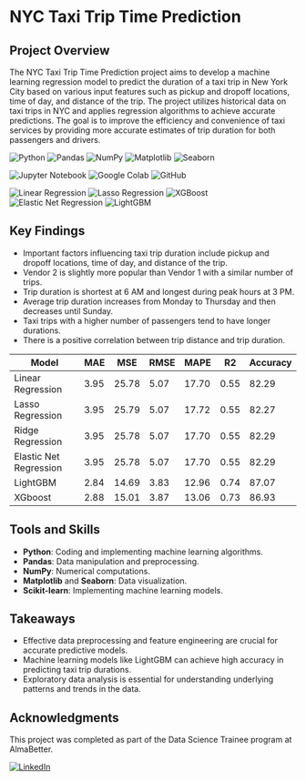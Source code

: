 # NYC Taxi Trip Time Prediction

## Project Overview

The NYC Taxi Trip Time Prediction project aims to develop a machine learning regression model to predict the duration of a taxi trip in New York City based on various input features such as pickup and dropoff locations, time of day, and distance of the trip. The project utilizes historical data on taxi trips in NYC and applies regression algorithms to achieve accurate predictions. The goal is to improve the efficiency and convenience of taxi services by providing more accurate estimates of trip duration for both passengers and drivers.


<p align="left">
    <img src="https://img.shields.io/badge/Skill-Python-blue" alt="Python" />
    <img src="https://img.shields.io/badge/Skill-Pandas-yellow" alt="Pandas" />
    <img src="https://img.shields.io/badge/Skill-NumPy-orange" alt="NumPy" />
    <img src="https://img.shields.io/badge/Skill-Matplotlib-red" alt="Matplotlib" />
    <img src="https://img.shields.io/badge/Skill-Seaborn-green" alt="Seaborn" />
</p>

<p align="left">
    <img src="https://img.shields.io/badge/Tool-Jupyter%20Notebook-red" alt="Jupyter Notebook" />
    <img src="https://img.shields.io/badge/Tool-Google%20Colab-yellow" alt="Google Colab" />
    <img src="https://img.shields.io/badge/Tool-GitHub-lightgrey" alt="GitHub" />
</p>

<p align="left">
    <img src="https://img.shields.io/badge/Model-Linear%20Regression-lightblue" alt="Linear Regression" />
    <img src="https://img.shields.io/badge/Model-Lasso%20Regression-darkgreen" alt="Lasso Regression" />
    <img src="https://img.shields.io/badge/Model-XGBoost-critical" alt="XGBoost" />
    <img src="https://img.shields.io/badge/Model-Elastic%20Net%20Regression-brightgreen" alt="Elastic Net Regression" />
    <img src="https://img.shields.io/badge/Model-LightGBM-yellowgreen" alt="LightGBM" />
</p>

## Key Findings

- Important factors influencing taxi trip duration include pickup and dropoff locations, time of day, and distance of the trip.
- Vendor 2 is slightly more popular than Vendor 1 with a similar number of trips.
- Trip duration is shortest at 6 AM and longest during peak hours at 3 PM.
- Average trip duration increases from Monday to Thursday and then decreases until Sunday.
- Taxi trips with a higher number of passengers tend to have longer durations.
- There is a positive correlation between trip distance and trip duration.


| Model                   | MAE  | MSE  | RMSE | MAPE | R2   | Accuracy |
|-------------------------|------|------|------|------|------|----------|
| Linear Regression       | 3.95 | 25.78| 5.07 | 17.70| 0.55 | 82.29    |
| Lasso Regression        | 3.95 | 25.79| 5.07 | 17.72| 0.55 | 82.27    |
| Ridge Regression        | 3.95 | 25.78| 5.07 | 17.70| 0.55 | 82.29    |
| Elastic Net Regression | 3.95 | 25.78| 5.07 | 17.70| 0.55 | 82.29    |
| LightGBM                | 2.84 | 14.69| 3.83 | 12.96| 0.74 | 87.07    |
| XGboost                 | 2.88 | 15.01| 3.87 | 13.06| 0.73 | 86.93    |



## Tools and Skills

- **Python**: Coding and implementing machine learning algorithms.
- **Pandas**: Data manipulation and preprocessing.
- **NumPy**: Numerical computations.
- **Matplotlib** and **Seaborn**: Data visualization.
- **Scikit-learn**: Implementing machine learning models.

## Takeaways

- Effective data preprocessing and feature engineering are crucial for accurate predictive models.
- Machine learning models like LightGBM can achieve high accuracy in predicting taxi trip durations.
- Exploratory data analysis is essential for understanding underlying patterns and trends in the data.


## Acknowledgments

This project was completed as part of the Data Science Trainee program at AlmaBetter.

[![LinkedIn](https://img.shields.io/badge/LinkedIn-Connect-blue)](https://www.linkedin.com/in/navjot-khatri-5721a5179/)

